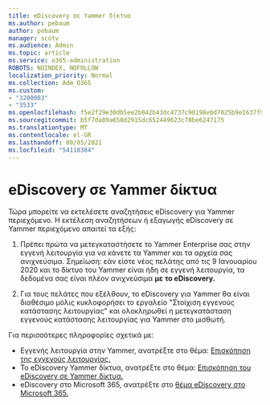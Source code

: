 ```yaml
---
title: eDiscovery σε Yammer δίκτυα
ms.author: pebaum
author: pebaum
manager: scotv
ms.audience: Admin
ms.topic: article
ms.service: o365-administration
ROBOTS: NOINDEX, NOFOLLOW
localization_priority: Normal
ms.collection: Adm_O365
ms.custom:
- "3200003"
- "3533"
ms.openlocfilehash: f5e2f29e30db5ee2b042b43dc4737c90198ebd7025b9e1637f922b655a1a3f83
ms.sourcegitcommit: b5f7da89a650d2915dc652449623c78be6247175
ms.translationtype: MT
ms.contentlocale: el-GR
ms.lasthandoff: 08/05/2021
ms.locfileid: "54118384"
---
```

# <a name="ediscovery-in-yammer-networks"></a>eDiscovery σε Yammer δίκτυα

Τώρα μπορείτε να εκτελέσετε αναζητήσεις eDiscovery για Yammer περιεχόμενο.  Η εκτέλεση αναζητήσεων ή εξαγωγής eDiscovery σε Yammer περιεχόμενο απαιτεί τα εξής:

1. Πρέπει πρώτα να μετεγκαταστήσετε το Yammer Enterprise σας στην εγγενή λειτουργία για να κάνετε τα Yammer και τα αρχεία σας ανιχνεύσιμα. Σημείωση: εάν είστε νέος πελάτης από τις 9 Ιανουαρίου 2020 και το δίκτυο του Yammer είναι ήδη σε εγγενή λειτουργία, τα δεδομένα σας είναι πλέον ανιχνεύσιμα **με το eDiscovery.**

2. Για τους πελάτες που εξέλθουν, το eDiscovery για Yammer θα είναι διαθέσιμο μόλις κυκλοφορήσει το εργαλείο "Στοίχιση εγγενούς κατάστασης λειτουργίας" και ολοκληρωθεί η μετεγκατάσταση εγγενούς κατάστασης λειτουργίας για Yammer στο μισθωτή.

Για περισσότερες πληροφορίες σχετικά με:

- Εγγενής λειτουργία στην Yammer, ανατρέξτε στο θέμα: [Επισκόπηση της εγγενούς λειτουργίας.](https://docs.microsoft.com/yammer/configure-your-yammer-network/overview-native-mode)
- Το eDiscovery Yammer δίκτυα, ανατρέξτε στο θέμα: [Επισκόπηση του eDiscovery σε Yammer δίκτυα.](https://docs.microsoft.com/yammer/manage-security-and-compliance/overview-of-ediscovery)
- eDiscovery στο Microsoft 365, ανατρέξτε στο [θέμα eDiscovery στο Microsoft 365.](https://docs.microsoft.com/microsoft-365/compliance/ediscovery)
